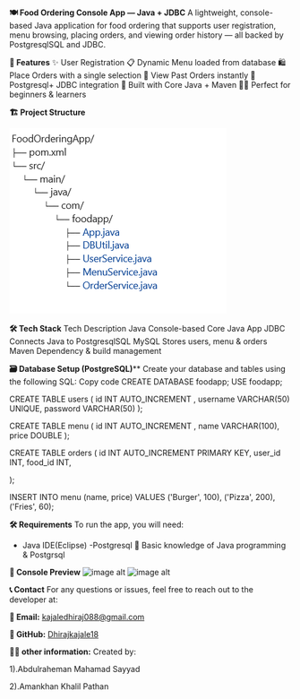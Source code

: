 **🍽️ Food Ordering Console App — Java + JDBC**
A lightweight, console-based Java application for food ordering that supports user registration,  menu browsing, placing orders, and viewing order history — all backed by PostgresqlSQL and JDBC.




**🚀 Features**
✨ User Registration 
📋 Dynamic Menu loaded from database
🛍️ Place Orders with a single selection
🧾 View Past Orders instantly
🔗 Postgresql+ JDBC integration
🔧 Built with Core Java + Maven
🧑‍🎓 Perfect for beginners & learners




**🏗️ Project Structure**

![image alt](https://github.com/Dhirajkajale18/FoodApp/blob/main/structure.png)



**🛠️ Tech Stack**
Tech	Description
Java	Console-based Core Java App
JDBC	Connects Java to PostgresqlSQL
MySQL	Stores users, menu & orders
Maven	Dependency & build management



**🗃️ Database Setup (PostgreSQL)****
Create your database and tables using the following SQL:
Copy code
CREATE DATABASE foodapp;
USE foodapp;

CREATE TABLE users (
    id INT AUTO_INCREMENT ,
    username VARCHAR(50) UNIQUE,
    password VARCHAR(50)
);

CREATE TABLE menu (
    id INT AUTO_INCREMENT ,
    name VARCHAR(100),
    price DOUBLE
);

CREATE TABLE orders (
    id INT AUTO_INCREMENT PRIMARY KEY,
    user_id INT,
    food_id INT,
   
);

INSERT INTO menu (name, price) VALUES
('Burger', 100), ('Pizza', 200), ('Fries', 60);




**🛠️ Requirements**
To run the app, you will need:

 - Java IDE(Eclipse)
 -Postgresql
🧠 Basic knowledge of Java programming & Postgrsql




**📸 Console Preview**
![image alt](<img width="1011" height="673" alt="output1" src="https://github.com/user-attachments/assets/e6e51014-e050-4ffd-abc1-9416c3a25f54" />)
![image alt](<img width="611" height="828" alt="output2" src="https://github.com/user-attachments/assets/4f23782a-4452-4f41-b9aa-d2532a042a11" />)



**📞 Contact**
For any questions or issues, feel free to reach out to the developer at:

**📧 Email:** kajaledhiraj088@gmail.com

**🐙 GitHub:** [Dhirajkajale18](https://github.com/Dhirajkajale18)



**👨‍💻 other information:**
Created by:

1).Abdulraheman Mahamad Sayyad

2).Amankhan Khalil Pathan
